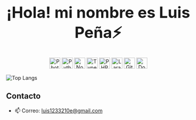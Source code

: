 <h1 align="center" style="font-size: 3em;">¡Hola! mi nombre es Luis Peña⚡</h1>


<p align="center">
  <img src="https://cdn.jsdelivr.net/npm/simple-icons@v3/icons/adobephotoshop.svg?color=FFFFFF" alt="Photoshop" width="30" height="30"/>
  <img src="https://cdn.jsdelivr.net/npm/simple-icons@v3/icons/python.svg?color=FFFFFF" alt="Python" width="30" height="30"/>
  <img src="https://cdn.jsdelivr.net/npm/simple-icons@v3/icons/nodedotjs.svg?color=FFFFFF" alt="Node.js" width="30" height="30"/>
  <img src="https://cdn.jsdelivr.net/npm/simple-icons@v3/icons/typescript.svg?color=FFFFFF" alt="TypeScript" width="30" height="30"/>
  <img src="https://cdn.jsdelivr.net/npm/simple-icons@v3/icons/php.svg?color=FFFFFF" alt="PHP" width="30" height="30"/>
  <img src="https://cdn.jsdelivr.net/npm/simple-icons@v3/icons/laravel.svg?color=FFFFFF" alt="Laravel" width="30" height="30"/>
  <img src="https://cdn.jsdelivr.net/npm/simple-icons@v3/icons/git.svg?color=FFFFFF" alt="Git" width="30" height="30"/>
  <img src="https://cdn.jsdelivr.net/npm/simple-icons@v3/icons/docker.svg?color=FFFFFF" alt="Docker" width="30" height="30"/>
</p>

![Top Langs](https://github-readme-stats.vercel.app/api/top-langs/?username=luis321123&layout=compact&theme=light)


## Contacto
- 📫 Correo: [luis1233210e@gmail.com](mailto:luis1233210e@gmail.com)
